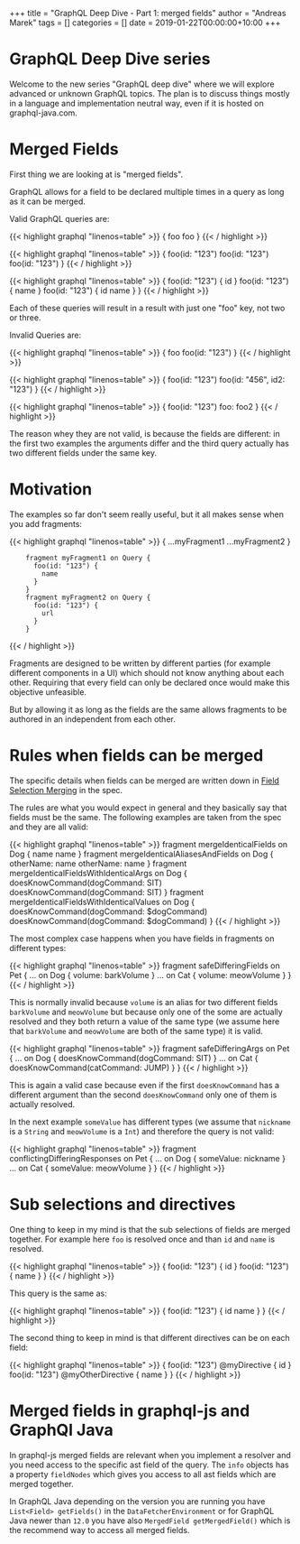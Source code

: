 +++
title = "GraphQL Deep Dive - Part 1: merged fields"
author = "Andreas Marek"
tags = []
categories = []
date = 2019-01-22T00:00:00+10:00
+++

# GraphQL Deep Dive series 

Welcome to the new series "GraphQL deep dive" where we will explore advanced or unknown GraphQL topics. The plan is to discuss things mostly in a language and implementation neutral way, even if it is hosted on graphql-java.com. 

# Merged Fields

First thing we are looking at is "merged fields".

GraphQL allows for a field to be declared multiple times in a query as long as it can be merged.

Valid GraphQL queries are:

{{< highlight graphql "linenos=table" >}}
        {
          foo
          foo
        }
{{< / highlight >}}

<p/>

{{< highlight graphql "linenos=table" >}}
        {
          foo(id: "123")
          foo(id: "123")
          foo(id: "123")
        }
{{< / highlight >}}
<p/>

{{< highlight graphql "linenos=table" >}}
        {
          foo(id: "123") {
            id
          }
          foo(id: "123") {
            name
          }
          foo(id: "123") {
            id 
            name
          }
        }
{{< / highlight >}}

Each of these queries will result in a result with just one "foo" key, not two or three. 

Invalid Queries are:

{{< highlight graphql "linenos=table" >}}
        {
          foo
          foo(id: "123")
        }
{{< / highlight >}}
<p/>
{{< highlight graphql "linenos=table" >}}
        {
          foo(id: "123")
          foo(id: "456", id2: "123")
        }
{{< / highlight >}}
<p/>
{{< highlight graphql "linenos=table" >}}
        {
          foo(id: "123")
          foo: foo2
        }
{{< / highlight >}}

The reason whey they are not valid, is because the fields are different: in the first two examples the arguments differ and the third query actually has two different fields under the same key.

# Motivation

The examples so far don't seem really useful, but it all makes sense when you add fragments:

{{< highlight graphql "linenos=table" >}}
        {
          ...myFragment1
          ...myFragment2
        }

        fragment myFragment1 on Query {
          foo(id: "123") {
            name
          }
        }
        fragment myFragment2 on Query {
          foo(id: "123") {
            url
          }
        }

{{< / highlight >}}

<p/>
Fragments are designed to be written by different parties (for example different components in a UI) which should not know anything about each other. Requiring that every field can only be declared once would make this objective unfeasible.  

But by allowing it as long as the fields are the same allows fragments to be authored in an independent from each other.  

# Rules when fields can be merged

The specific details when fields can be merged are written down in [Field Selection Merging](https://facebook.github.io/graphql/draft/#sec-Field-Selection-Merging) in the spec.

The rules are what you would expect in general and they basically say that fields must be the same. The following examples are taken from the spec and they are all valid:

{{< highlight graphql "linenos=table" >}}
fragment mergeIdenticalFields on Dog {
  name
  name
}
fragment mergeIdenticalAliasesAndFields on Dog {
  otherName: name
  otherName: name
}
fragment mergeIdenticalFieldsWithIdenticalArgs on Dog {
  doesKnowCommand(dogCommand: SIT)
  doesKnowCommand(dogCommand: SIT)
}
fragment mergeIdenticalFieldsWithIdenticalValues on Dog {
  doesKnowCommand(dogCommand: $dogCommand)
  doesKnowCommand(dogCommand: $dogCommand)
}
{{< / highlight >}}

The most complex case happens when you have fields in fragments on different types:

{{< highlight graphql "linenos=table" >}}
fragment safeDifferingFields on Pet {
  ... on Dog {
    volume: barkVolume
  }
  ... on Cat {
    volume: meowVolume
  }
}
{{< / highlight >}}

This is normally invalid because `volume` is an alias for two different fields `barkVolume` and `meowVolume` but because only one of the some are actually resolved and they both return a value of the same type (we assume here that `barkVolume` and `meowVolume` are both of the same type) it is valid.

{{< highlight graphql "linenos=table" >}}
fragment safeDifferingArgs on Pet {
  ... on Dog {
    doesKnowCommand(dogCommand: SIT)
  }
  ... on Cat {
    doesKnowCommand(catCommand: JUMP)
  }
}
{{< / highlight >}}

This is again a valid case because even if the first `doesKnowCommand` has a different argument than the second `doesKnowCommand` only one of them is actually resolved.

In the next example `someValue` has different types (we assume that `nickname` is a `String` and `meowVolume` is a `Int`) and therefore the query is not valid:

{{< highlight graphql "linenos=table" >}}
fragment conflictingDifferingResponses on Pet {
  ... on Dog {
    someValue: nickname
  }
  ... on Cat {
    someValue: meowVolume
  }
}
{{< / highlight >}}

# Sub selections and directives

One thing to keep in my mind is that the sub selections of fields are merged together. For example here `foo` is resolved once and than `id` and `name` is resolved.

{{< highlight graphql "linenos=table" >}}
        {
          foo(id: "123") {
            id
          }
          foo(id: "123") {
            name
          }
        }
{{< / highlight >}}

This query is the same as:

{{< highlight graphql "linenos=table" >}}
        {
          foo(id: "123") {
            id
            name
          }
        }
{{< / highlight >}}

The second thing to keep in mind is that different directives can be on each field:

{{< highlight graphql "linenos=table" >}}
        {
          foo(id: "123") @myDirective {
            id
          }
          foo(id: "123") @myOtherDirective {
            name
          }
        }
{{< / highlight >}}

# Merged fields in graphql-js and GraphQl Java

In graphql-js merged fields are relevant when you implement a resolver and you need access to the specific ast field of the query. The `info` objects has a property `fieldNodes` which gives you access to all ast fields which are merged together.

In GraphQL Java depending on the version you are running you have `List<Field> getFields()` in the `DataFetcherEnvironment` or for GraphQL Java newer than `12.0` you have also `MergedField getMergedField()` which is the recommend way to access all merged fields.

